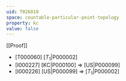```yaml
---
uid: T026810
space: countable-particular-point-topology
property: kc
value: false
---
```

[[Proof]]

* [T000060] [$T_1$|P000002]
* [I000227] [KC|P000100] => [US|P000099]
* [I000226] [US|P000099] => [$T_1$|P000002]

